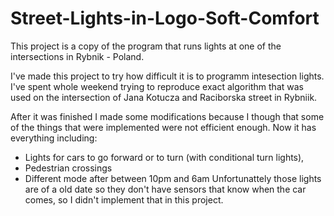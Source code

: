 # Street-Lights-in-Logo-Soft-Comfort
This project is a copy of the program that runs lights at one of the intersections in Rybnik - Poland.

I've made this project to try how difficult it is to programm intesection lights. I've spent whole weekend trying to reproduce exact algorithm that was used on the intersection of Jana Kotucza and Raciborska street in Rybniik.

After it was finished I made some modifications because I though that some of the things that were implemented were not efficient enough.
Now it has everything including:
- Lights for cars to go forward or to turn (with conditional turn lights),
- Pedestrian crossings
- Different mode after between 10pm and 6am
Unfortunattely those lights are of a old date so they don't have sensors that know when the car comes, so I didn't implement that in this project.

